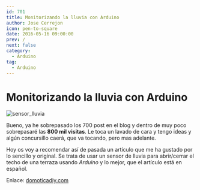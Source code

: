 ```yaml
---
id: 701
title: Monitorizando la lluvia con Arduino
author: Jose Cerrejon
icon: pen-to-square
date: 2016-05-16 09:00:00
prev: /
next: false
category:
  - Arduino
tag:
  - Arduino
---
```


# Monitorizando la lluvia con Arduino

![sensor_lluvia](/images/2016/05/rain_sensor_project.jpg)

Bueno, ya he sobrepasado los 700 post en el blog y dentro de muy poco sobrepasaré las **800 mil visitas**. Le toca un lavado de cara y tengo ideas y algún concursillo caerá, que va tocando, pero mas adelante.

Hoy os voy a recomendar así de pasada un artículo que me ha gustado por lo sencillo y original. Se trata de usar un sensor de lluvia para abrir/cerrar el techo de una terraza usando *Arduino* y lo mejor, que el artículo está en español.

Enlace: [domoticadiy.com](http://www.domoticadiy.com/monitorizando-la-lluvia/)